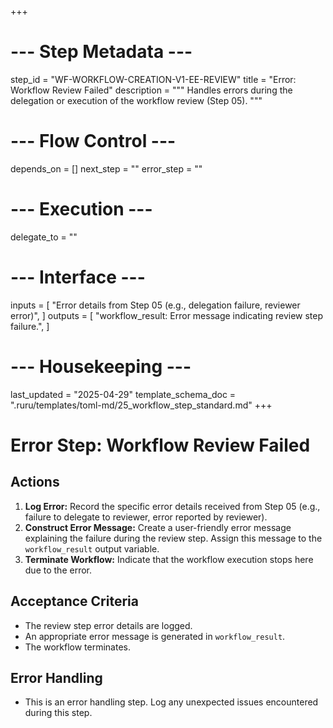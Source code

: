 +++
# --- Step Metadata ---
step_id = "WF-WORKFLOW-CREATION-V1-EE-REVIEW"
title = "Error: Workflow Review Failed"
description = """
Handles errors during the delegation or execution of the workflow review (Step 05).
"""

# --- Flow Control ---
depends_on = []
next_step = ""
error_step = ""

# --- Execution ---
delegate_to = ""

# --- Interface ---
inputs = [
    "Error details from Step 05 (e.g., delegation failure, reviewer error)",
]
outputs = [
    "workflow_result: Error message indicating review step failure.",
]

# --- Housekeeping ---
last_updated = "2025-04-29"
template_schema_doc = ".ruru/templates/toml-md/25_workflow_step_standard.md"
+++

# Error Step: Workflow Review Failed

## Actions

1.  **Log Error:** Record the specific error details received from Step 05 (e.g., failure to delegate to reviewer, error reported by reviewer).
2.  **Construct Error Message:** Create a user-friendly error message explaining the failure during the review step. Assign this message to the `workflow_result` output variable.
3.  **Terminate Workflow:** Indicate that the workflow execution stops here due to the error.

## Acceptance Criteria

*   The review step error details are logged.
*   An appropriate error message is generated in `workflow_result`.
*   The workflow terminates.

## Error Handling

*   This is an error handling step. Log any unexpected issues encountered during this step.
